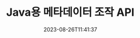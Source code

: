 ---
############################# Static ############################
layout: "product"
date: 2023-08-26T11:41:37
draft: false

product: "Metadata"
product_tag: "metadata"
platform: "Java"
platform_tag: "java"

############################# Head ############################
head_title: "Java 메타데이터 API – 문서 메타데이터 보기, 읽기, 내보내기, 편집, 제거"
head_description: "PDF Word Excel PPTX Outlook Visio 오디오 비디오 및 이미지 문서의 메타데이터 보기, 읽기, 편집, 분석, 찾기, 삭제, 비교 및 ​​내보내기를 위한 Java 메타데이터 API."

############################# Header ############################
title: "Java용 메타데이터 조작 API"
description: "널리 사용되는 문서 및 이미지 형식의 메타데이터를 생성, 보기, 액세스, 업데이트, 삭제, 검색, 비교, 교체 및 내보내는 Java 애플리케이션을 개발합니다."
button:
    enable: true

############################# SubMenu ############################
submenu:
    enable: true
    
    left:
        img_alt: "GroupDocs.Metadata for Java"
        image: "https://www.groupdocs.cloud/templates/groupdocs/images/product-logos/groupdocs-metadata-java.png"
        product: "GroupDocs.Metadata"
        platform: "Java"
        
    middle:
        button:
            # button loop
            - link: "#overview"
              text: "개요"

            # button loop
            - link: "#features"
              text: "특징"

            # button loop
            - link: "#support"
              text: "지원하다"

            # button loop
            - link: "https://products.groupdocs.app/metadata"
              text: "라이브 데모"

            # button loop
            - link: "https://purchase.groupdocs.com/pricing/metadata/java"
              text: "가격"

    right:
        link_download: "https://downloads.groupdocs.com/metadata"
        link_learn: "https://docs.groupdocs.com/metadata/java/"
        link_buy: "https://purchase.groupdocs.com"

############################# Overview ############################
overview:
    enable: true
    content: |
      Java용 GroupDocs.Metadata는 문서, 이미지, 아카이브, 토렌트 및 기타 다양한 파일 형식의 메타데이터 정보를 조작하는 고급 메타데이터 관리 API입니다. 개발자는 이제 메타데이터 보기, 수정, 삭제, 추출, 검색, 비교, 대체 및 내보내기 기능을 PDF, Microsoft Office Word, Excel 스프레드시트, PowerPoint 프레젠테이션 및 슬라이드, Outlook 전자 메일, 프로젝트, Visio 다이어그램, OneNote, 이미지, AutoCAD, Photoshop, 오디오, 비디오, OpenType 글꼴 및 메타파일.  

      Java 메타데이터 라이브러리는 메타데이터 검색, 메타데이터 속성 교체, 지원되는 파일 형식의 메타데이터 비교와 같은 기능을 제공하여 유사점과 차이점을 식별합니다. 또한 더 나은 정보 관리를 위해 메타데이터를 편집하거나 수정하고 검색된 메타데이터 정보를 Excel 파일, CSV 파일 및 DataSet으로 내보낼 수 있습니다. API는 지원되는 문서 형식 내에서 기본 제공, XMP, EXIF ​​및 사용자 지정 메타데이터 속성과 같이 일반적으로 사용되는 모든 메타데이터 표준과 함께 작동하도록 포괄적인 지원을 제공합니다.

      Java용 GroupDocs.Metadata는 모든 Java 버전과 호환되며 Java 런타임을 실행할 수 있는 널리 사용되는 운영 체제(Windows, Linux, MacOS)를 지원합니다.
    tabs:
      enable: true
      
      ## TAB ONE ##
      tab_one:
        description: |
          다음은 Java용 GroupDocs.Metadata의 개요입니다.
      
        left:
          enable: true
          icon: "fas fa-file-image"
          title: "이미지 작업"
          content: |
            * XMP 메타데이터
            * EXIF 메타데이터
            * IPTC-IIM 메타데이터
            * PSD 메타데이터
            * CAD 메타데이터
            * 추가 IFD 태그 구문 분석
        
        right:
          enable: true
          icon: "fab fa-html5"
          title: "오디오 및 비디오 작업"
          content: |
            * 런타임 MP3 형식 감지
            * 가사 읽기3 태그
            * MPEG 오디오 정보 읽기
            * AVI 헤더 정보 읽기
            * 마트로스카 자막 읽기
            * Excel 또는 CSV로 데이터 내보내기
      
      ## TAB TWO ##
      tab_two:
        description: |
          GroupDocs.Metadata for Java는 다음을 지원합니다. [문서 파일 형식](https://docs.groupdocs.com/metadata/java/supported-document-formats/):

        left:
          enable: true
          table:
            # table loop
            - title: "마이크로 소프트 오피스"
              content: |
                * **Word:** DOC, DOCX, DOCM, DOT, DOTX, DOTM, RTF, TXT
                * **Excel:** XLS, XLSX, XLSM, XLSB, XLTM, XLT, XLTM, XLTX, XLAM, SXC, SpreadsheetML
                * **PowerPoint:** PPT, PPTX, PPS, PPSX, PPSM, POT, POTM, POTX, PPTM
                * **Visio:** VSD, VDX, VSS, VSSX, VSX, VST, VSTX, VTX, VSDX, VDW, VSTM, VSSM, VSDM
                * **Project:** MPP
                * **Outlook:** MSG, EML, EMLX, PST, OST
                * **OneNote:** ONE

        right:
          enable: true
          table:
            # table loop
            - title: "기타 형식"
              content: |
                * **OpenDocument**: ODT, ODS
                * **Portable**: PDF
                * **Photoshop**: PSD
                * **AutoCAD**: DWG, DXF
                * **오디오**:  MP3, WAV
                * **동영상**: AVI, MOV, QT, FLV
                * **Metafiles**: EMF, WMF
                * **vCard**: VCF, VCR
                * **이미지**: JPG, JPEG, JPE, JP2, PNG, GIF, TIFF, WebP, BMP, DJVU, DJV, DICOM
                * **Matroska Media Container**: MKV, MKA, MK3D, WEBM
                * **오픈타입 글꼴**: OTF, OTC, TTF, TTC
                * **기타**: EPUB, ZIP, TORRENT, ASF

      ## TAB THREE ##
      tab_three:
        description: |
          .NET용 GroupDocs.Metadata는 다음 운영 체제, 프레임워크 및 패키지 관리자를 지원합니다.
        
        left:
          enable: true
          table:
            # table loop
            - icon: "fab fa-windows"
              title: "운영체제"
              content: |
                * 윈도우 데스크탑
                * 윈도우 서버
                * 윈도우 애저
                * 리눅스

            # table loop
            - icon: "fas fa-code"
              title: "지원되는 프레임워크"
              content: |
                * .NET 프레임워크 2.0 이상

        right:
          enable: true
          table:
            # table loop
            - icon: "fas fa-cogs"
              title: "패키지 관리자"
              content: |
                * 누겟
                {tabs.tab_three.right.content.line_2}
                {tabs.tab_three.right.content.line_3}
            # table loop
            - icon: "fas fa-tools"
              title: "개발 환경"
              content: |
                * 마이크로소프트 비주얼 스튜디오

############################# Features ############################
features:
    enable: true
    title: "Java용 GroupDocs.Metadata 기능"

    feature:
      # feature loop
      - icon: "fas fa-copy"
        content: "내장 및 사용자 지정 메타데이터 조작 및 토렌트 및 아카이브 형식의 메타데이터 가져오기"
       
      # feature loop
      - icon: "fas fa-eye"
        content: "Microsoft Word, Excel, PowerPoint 및 PDF에서 숨겨진 데이터 액세스 및 삭제"

      # feature loop
      - icon: "fas fa-bolt"
        content: "런타임 시 문서 파일 유형 감지"
      
      # feature loop
      - icon: "fas fa-file-powerpoint"
        content: "Word, Excel, PDF에서 디지털 서명 식별/삭제"

      # feature loop
      - icon: "fas fa-code"
        content: "Word, Excel, PowerPoint 및 PDF에서 문서 암호 보호 감지"

      # feature loop
      - icon: "fas fa-cloud"
        content: "지원되는 형식 및 Matroska Multimedia Container 지원의 썸네일 및 이미지 미리보기 가져오기"

      # feature loop
      - icon: "fas fa-remove-format"
        content: "PNG 이미지 파일에서 텍스트 메타데이터 추출"

      # feature loop
      - icon: "fas fa-comment-slash"
        content: "모든 메타데이터 유형의 열거 지원 및 OpenType 글꼴 파일의 메타데이터 읽기"

      # feature loop
      - icon: "fas fa-location-arrow"
        content: "지원되는 모든 형식에 대해 정의된 키를 사용하여 메타데이터 속성 읽기"

      # feature loop
      - icon: "fas fa-border-all"
        content: "이메일 메시지의 메타데이터 가져오기/삭제 및 첨부 파일 제거"

      # feature loop
      - icon: "fas fa-wrench"
        content: "Matroska 자막 읽기 및 오디오 및 비디오 파일의 메타데이터 검색"

      # feature loop
      - icon: "fas fa-columns"
        content: "EPUB, CAD, EML 및 MSG 파일용 이미지 미리보기 생성"

      # feature loop
      - icon: "fas fa-file-word"
        content: "비교를 통해 지원되는 형식의 메타데이터에서 차이점 또는 유사점 식별"

      # feature loop
      - icon: "fas fa-envelope"
        content: "문서, EXIF ​​및 XMP 메타데이터의 검색 속성"

      # feature loop
      - icon: "fas fa-print"
        content: "Word, Excel, PowerPoint 및 PDF의 메타데이터 속성 바꾸기"

      # feature loop
      - icon: "fas fa-file-archive"
        content: "지원되는 파일 형식의 메타데이터를 Excel, CSV 또는 DataSet으로 내보내기"

      # feature loop
      - icon: "fas fa-lock"
        content: "검색 API를 사용하여 임의 유형의 XMP 및 EXIF ​​메타데이터 속성 추가 또는 업데이트"

      # feature loop
      - icon: "fas fa-file-code"
        content: "이미지 메타데이터 속성 조작 및 사진 위치 정보 삭제"

      # feature loop
      - icon: "fas fa-fill-drip"
        content: "보고서 및 문서에서 메타데이터 및 주석 삭제"
        
      # feature loop
      - icon: "fas fa-file-excel"
        content: "Excel 95에서 시작하는 Microsoft Excel 파일에서 메타데이터 추출"

      # feature loop
      - icon: "fas fa-heading"
        content: "PDF, Excel 및 이미지 형식의 메모리 소비 줄이기"

      # feature loop
      - icon: "fas fa-project-diagram"
        content: "WEBP, PNG 및 PSD 파일에서 EXIF ​​메타데이터 속성 업데이트"

      # feature loop
      - icon: "fas fa-cube"
        content: "MOV, MP3 및 WEBP 파일에서 XMP 메타데이터 속성 추출"

      # feature loop
      - icon: "fas fa-envelope"
        content: "TIFF 이미지에서 IPTC 메타데이터 패키지 추가, 업데이트 및 삭제"

      # feature loop
      - icon: "fas fa-project-diagram"
        content: "JPEG2000 이미지에서 EXIF ​​메타데이터 패키지 추가, 업데이트 및 제거"

      # feature loop
      - icon: "fas fa-cube"
        content: "HEIC/HEIF 이미지 형식에서 EXIF ​​태그 및 XMP 메타데이터 속성 읽기"

      # feature loop
      - icon: "fas fa-lock"
        content: "암호화된 Microsoft 프로젝트 파일에서 메타데이터 읽기"
        
    more_feature:
      # more_feature_loop
      - title: "메타데이터 속성을 효율적으로 가져오기"
        content: |
          Java API용 GroupDocs.Metadata를 사용하면 지원되는 파일 형식의 메타데이터 속성을 매우 효율적으로 가져올 수 있습니다. 이를 수행하는 코드는 매우 간단하고 간단합니다. 다음은 Java를 사용하여 MP3 파일의 메타데이터 속성을 가져오는 것이 얼마나 쉬운지 보여주는 예입니다.
          ```java
           try (Mp3Format mp3Format = new Mp3Format("D:\\sample.mp3")) 
          {
            System.out.printf("Album: %", mp3Format.getId3v1Properties().getAlbum());
            System.out.printf("Title: %", mp3Format.getId3v2Properties().getTitle());
          }
          ```      
      # more_feature_loop
      - title: "조작을 위해 숨겨진 데이터 검색"
        content: "Java용 GroupDocs.Metadata는 Microsoft Word, Excel 및 PowerPoint 파일에서 숨겨진 데이터를 가져오고 삭제할 수 있는 포괄적인 방법을 제공합니다. PDF 문서에 대해서도 동일한 작업을 수행할 수 있습니다. 주석, 병합 필드, 숨겨진 페이지, 양식 필드, 주석 등을 조작할 수 있습니다."

############################# Support ############################
support:
    enable: true

############################# Solutions ############################
solutions:
    enable: true
    title: "GroupDocs.Metadata는 널리 사용되는 다른 개발 환경을 위한 문서 보기 API를 제공합니다."

    solution:
        # solution loop
        - img_alt: "GroupDocs.Metadata for .NET"
          image: "https://www.groupdocs.cloud/templates/groupdocs/images/product-logos/groupdocs-metadata-net.png"
          product: "GroupDocs.Metadata"
          platform: ".NET"
          link: "/metadata/net/"

############################# Back to top ###############################
back_to_top:
  enable: true
---